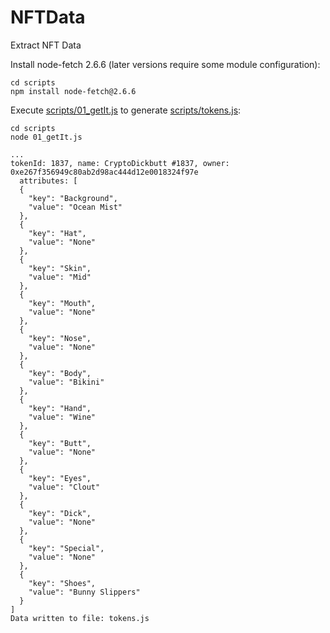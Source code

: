 # NFTData
Extract NFT Data

Install node-fetch 2.6.6 (later versions require some module configuration):

```
cd scripts
npm install node-fetch@2.6.6

```

Execute [scripts/01_getIt.js](scripts/01_getIt.js) to generate [scripts/tokens.js](scripts/tokens.js):

```
cd scripts
node 01_getIt.js

...
tokenId: 1837, name: CryptoDickbutt #1837, owner: 0xe267f356949c80ab2d98ac444d12e0018324f97e
  attributes: [
  {
    "key": "Background",
    "value": "Ocean Mist"
  },
  {
    "key": "Hat",
    "value": "None"
  },
  {
    "key": "Skin",
    "value": "Mid"
  },
  {
    "key": "Mouth",
    "value": "None"
  },
  {
    "key": "Nose",
    "value": "None"
  },
  {
    "key": "Body",
    "value": "Bikini"
  },
  {
    "key": "Hand",
    "value": "Wine"
  },
  {
    "key": "Butt",
    "value": "None"
  },
  {
    "key": "Eyes",
    "value": "Clout"
  },
  {
    "key": "Dick",
    "value": "None"
  },
  {
    "key": "Special",
    "value": "None"
  },
  {
    "key": "Shoes",
    "value": "Bunny Slippers"
  }
]
Data written to file: tokens.js
```

